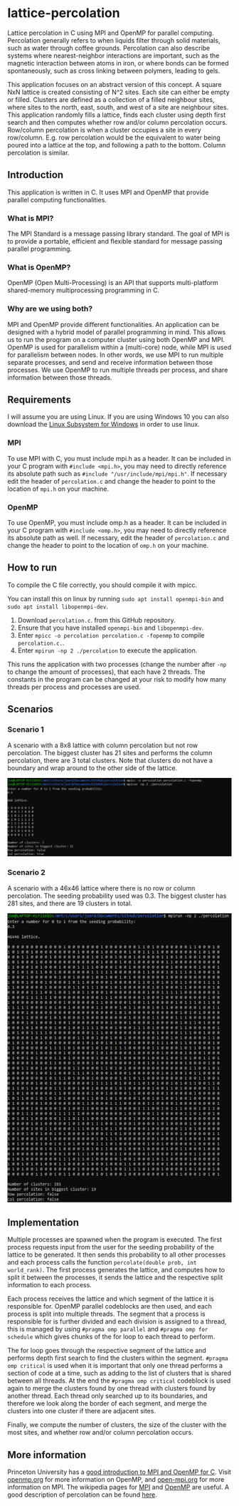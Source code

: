 # lattice-percolation
Lattice percolation in C using MPI and OpenMP for parallel computing. Percolation generally refers to when liquids filter through solid materials, such as water through coffee grounds. Percolation can also describe systems where nearest-neighbor interactions are important, such as the magnetic interaction between atoms in iron, or where bonds can be formed spontaneously, such as cross linking between polymers, leading to gels.

This application focuses on an abstract version of this concept. A square NxN lattice is created consisting of N^2 sites. Each site can either be empty or filled. Clusters are defined as a collection of a filled neighbour sites, where sites to the north, east, south, and west of a site are neighbour sites. This application randomly fills a lattice, finds each cluster using depth first search and then computes whether row and/or column percolation occurs. Row/column percolation is when a cluster occupies a site in every row/column. E.g. row percolation would be the equivalent to water being poured into a lattice at the top, and following a path to the bottom. Column percolation is similar.

## Introduction
This application is written in C. It uses MPI and OpenMP that provide parallel computing functionalities.

### What is MPI?
The MPI Standard is a message passing library standard. The goal of MPI is to provide a portable, efficient and flexible standard for message passing parallel programming.

### What is OpenMP?
OpenMP (Open Multi-Processing) is an API that supports multi-platform shared-memory multiprocessing programming in C.

### Why are we using both?
MPI and OpenMP provide different functionalities. An application can be designed with a hybrid model of parallel programming in mind. This allows us to run the program on a computer cluster using both OpenMP and MPI. OpenMP is used for parallelism within a (multi-core) node, while MPI is used for parallelism between nodes. In other words, we use MPI to run multiple separate processes, and send and receive information between those processes. We use OpenMP to run multiple threads per process, and share information between those threads.

## Requirements
I will assume you are using Linux. If you are using Windows 10 you can also download the [Linux Subsystem for Windows](https://docs.microsoft.com/en-us/windows/wsl/install-win10) in order to use linux.

### MPI
To use MPI with C, you must include mpi.h as a header. It can be included in your C program with `#include <mpi.h>`, you may need to directly reference its absolute path such as `#include "/usr/include/mpi/mpi.h"`. If necessary edit the header of `percolation.c` and change the header to point to the location of `mpi.h` on your machine.

### OpenMP
To use OpenMP, you must include omp.h as a header. It can be included in your C program with `#include <omp.h>`, you may need to directly reference its absolute path as well. If necessary, edit the header of `percolation.c` and change the header to point to the location of `omp.h` on your machine.

## How to run
To compile the C file correctly, you should compile it with mpicc.

You can install this on linux by running `sudo apt install openmpi-bin` and `sudo apt install libopenmpi-dev`.

1. Download `percolation.c`. from this GitHub repository.
2. Ensure that you have installed `openmpi-bin` and `libopenmpi-dev`.
2. Enter `mpicc -o percolation percolation.c -fopenmp` to compile `percolation.c.`.
3. Enter `mpirun -np 2 ./percolation` to execute the application.

This runs the application with two processes (change the number after `-np` to change the amount of processes), that each have 2 threads. The constants in the program can be changed at your risk to modify how many threads per process and processes are used.

## Scenarios

### Scenario 1
A scenario with a 8x8 lattice with column percolation but not row percolation. The biggest cluster has 21 sites and performs the column percolation, there are 3 total clusters. Note that clusters do not have a boundary and wrap around to the other side of the lattice.

[![scenario 1](images/8x8.png)](images/8x8.png)

### Scenario 2
A scenario with a 46x46 lattice where there is no row or column percolation. The seeding probability used was 0.3. The biggest cluster has 281 sites, and there are 19 clusters in total.

[![scenario 2](images/46x46.png)](images/46x46.png)

## Implementation
Multiple processes are spawned when the program is executed. The first process requests input from the user for the seeding probability of the lattice to be generated. It then sends this probability to all other processes and each process calls the function `percolate(double prob, int world_rank)`. The first process generates the lattice, and computes how to split it between the processes, it sends the lattice and the respective split information to each process.

Each process receives the lattice and which segment of the lattice it is responsible for. OpenMP parallel codeblocks are then used, and each process is split into multiple threads. The segment that a process is responsible for is further divided and each division is assigned to a thread, this is managed by using `#pragma omp parallel` and `#pragma omp for schedule` which gives chunks of the for loop to each thread to perform.

The for loop goes through the respective segment of the lattice and performs depth first search to find the clusters within the segment. `#pragma omp critical` is used when it is important that only one thread performs a section of code at a time, such as adding to the list of clusters that is shared between all threads. At the end the `#pragma omp critical` codeblock is used again to merge the clusters found by one thread with clusters found by another thread. Each thread only searched up to its boundaries, and therefore we look along the border of each segment, and merge the clusters into one cluster if there are adjacent sites.

Finally, we compute the number of clusters, the size of the cluster with the most sites, and whether row and/or column percolation occurs.

## More information
Princeton University has a [good introduction to MPI and OpenMP for C](https://princetonuniversity.github.io/PUbootcamp/sessions/parallel-programming/Intro_PP_bootcamp_2018.pdf). Visit [openmp.org](https://www.openmp.org/) for more information on OpenMP, and [open-mpi.org](https://www.open-mpi.org/) for more information on MPI. The wikipedia pages for [MPI](https://en.wikipedia.org/wiki/Open_MPI) and [OpenMP](https://en.wikipedia.org/wiki/OpenMP) are useful. A good description of percolation can be found [here](http://web.mit.edu/8.334/www/grades/projects/projects14/PeterFedak/percolate.html).
